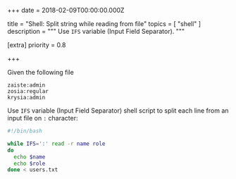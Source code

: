 
+++
date = 2018-02-09T00:00:00.000Z


title = "Shell: Split string while reading from file"
topics = [ "shell" ]
description = """
Use `IFS` variable (Input Field Separator).
"""

[extra]
priority = 0.8

+++

Given the following file

```
zaiste:admin
zosia:regular
krysia:admin
```

Use `IFS` variable (Input Field Separator) shell script to split each line from an input file on `:` character:

```bash
#!/bin/bash

while IFS=':' read -r name role
do
  echo $name
  echo $role
done < users.txt
```
```
```